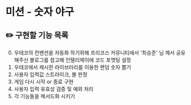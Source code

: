 
# 미션 - 숫자 야구

## ✏️ 구현할 기능 목록

0. 우테코의 컨벤션을 자동화 하기위해 프리코스 커뮤니티에서 '최승준' 님 께서 공유해주신 블로그를 참고해 인텔리제이에 코드 포맷팅 설정
1. 우테코에서 제시한 라이브러리를 이용한 랜덤 숫자 뽑기
2. 사용자 입력값 스트라이크, 볼 판정
3. 게임 다시 시작 or 종료 구현
4. 사용자 입력 유효성 검증 및 예외 처리
5. 각 기능들을 메서드화 시키기

